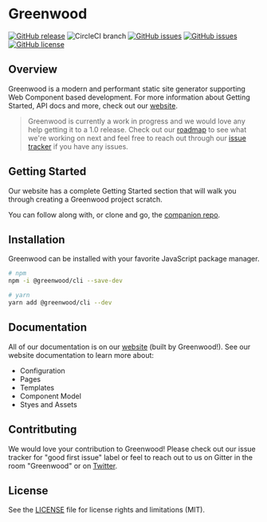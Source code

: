 # Greenwood
[![GitHub release](https://img.shields.io/github/tag/ProjectEvergreen/greenwood.svg)](https://github.com/ProjectEvergreen/greenwood/tags)
![CircleCI branch](https://img.shields.io/circleci/project/github/ProjectEvergreen/greenwood/master.svg?style=plastic)
[![GitHub issues](https://img.shields.io/github/issues-raw/ProjectEvergreen/greenwood.svg)](https://github.com/ProjectEvergreen/greenwood/issues)
[![GitHub issues](https://img.shields.io/github/issues-pr-raw/ProjectEvergreen/greenwood.svg)](https://github.com/ProjectEvergreen/greenwood/issues)
[![GitHub license](https://img.shields.io/badge/license-MIT-blue.svg)](https://raw.githubusercontent.com/ProjectEvergreen/greenwood/master/LICENSE.md)

## Overview
Greenwood is a modern and performant static site generator supporting Web Component based development.  For more information about Getting Started, API docs and more, check out our [website](https://www.greenwoodjs.io/).

> Greenwood is currently a work in progress and we would love any help getting it to a 1.0 release.  Check out our [roadmap](https://github.com/ProjectEvergreen/greenwood/projects) to see what we're working on next and feel free to reach out through our [issue tracker](https://github.com/ProjectEvergreen/greenwood/issues) if you have any issues.

## Getting Started
Our website has a complete Getting Started section that will walk you through creating a Greenwood project scratch.

You can follow along with, or clone and go, the [companion repo]().

## Installation
Greenwood can be installed with your favorite JavaScript package manager.
```bash
# npm
npm -i @greenwood/cli --save-dev

# yarn
yarn add @greenwood/cli --dev
```

## Documentation
All of our documentation is on our [website](https://www.greenwoodjs.io/) (built by Greenwood!).  See our website documentation to learn more about:
- Configuration
- Pages
- Templates
- Component Model
- Styes and Assets

## Contritbuting
We would love your contribution to Greenwood!  Please check out our issue tracker for "good first issue" label or feel to reach out to us on Gitter in the room "Greenwood" or on [Twitter](https://twitter.com/PrjEvergreen).

## License
See the [LICENSE](LICENSE.md) file for license rights and limitations (MIT).